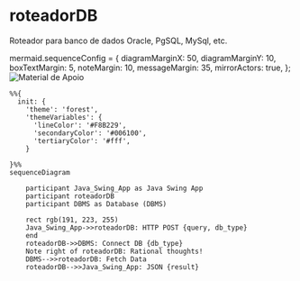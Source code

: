 # roteadorDB
Roteador para banco de dados Oracle, PgSQL, MySql, etc.


mermaid.sequenceConfig = {
  diagramMarginX: 50,
  diagramMarginY: 10,
  boxTextMargin: 5,
  noteMargin: 10,
  messageMargin: 35,
  mirrorActors: true,
};
<img align="center" alt="Material de Apoio" src="https://img.shields.io/badge/Ver%20Material-E94D5F?style=for-the-badge">

```mermaid
%%{
  init: {
    'theme': 'forest',
    'themeVariables': {
      'lineColor': '#F8B229',
      'secondaryColor': '#006100',
      'tertiaryColor': '#fff',
    }
  
}%%
sequenceDiagram
    
    participant Java_Swing_App as Java Swing App 
    participant roteadorDB
    participant DBMS as Database (DBMS)

    rect rgb(191, 223, 255)
    Java_Swing_App->>roteadorDB: HTTP POST {query, db_type}
    end
    roteadorDB->>DBMS: Connect DB {db_type}
    Note right of roteadorDB: Rational thoughts!
    DBMS-->>roteadorDB: Fetch Data
    roteadorDB-->>Java_Swing_App: JSON {result}
```
